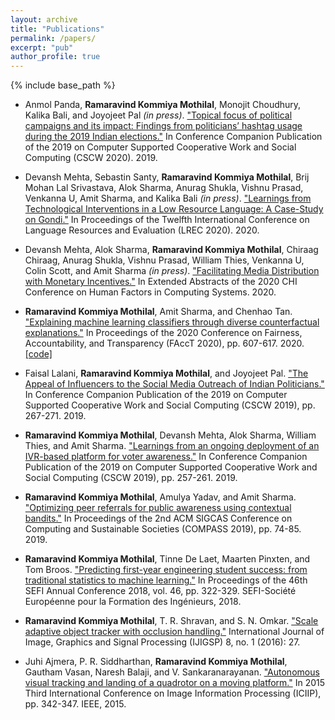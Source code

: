 ```yaml
---
layout: archive
title: "Publications"
permalink: /papers/
excerpt: "pub"
author_profile: true
---
```


{% include base_path %}

* Anmol Panda, __Ramaravind Kommiya Mothilal__, Monojit Choudhury, Kalika Bali, and Joyojeet Pal *(in press)*. ["Topical focus of political campaigns and its impact: Findings from politicians’ hashtag usage during the 2019 Indian elections."]() In Conference Companion Publication of the 2019 on Computer Supported Cooperative Work and Social Computing (CSCW 2020). 2019.

* Devansh Mehta, Sebastin Santy, __Ramaravind Kommiya Mothilal__, Brij Mohan Lal Srivastava, Alok Sharma, Anurag Shukla, Vishnu Prasad, Venkanna U, Amit Sharma, and Kalika Bali *(in press)*. ["Learnings from Technological Interventions in a Low Resource Language: A Case-Study on Gondi."]() In Proceedings of the Twelfth International Conference on Language Resources and Evaluation (LREC 2020). 2020.

* Devansh Mehta, Alok Sharma, __Ramaravind Kommiya Mothilal__, Chiraag Chiraag, Anurag Shukla, Vishnu Prasad, William Thies, Venkanna U, 	Colin Scott, and Amit Sharma *(in press)*. ["Facilitating Media Distribution with Monetary Incentives."]() In Extended Abstracts of the 2020 CHI Conference on Human Factors in Computing Systems. 2020.

* __Ramaravind Kommiya Mothilal__, Amit Sharma, and Chenhao Tan. ["Explaining machine learning classifiers through diverse counterfactual explanations."](https://arxiv.org/pdf/1905.07697.pdf) In Proceedings of the 2020 Conference on Fairness, Accountability, and Transparency (FAccT 2020), pp. 607-617. 2020. [[code]](https://github.com/microsoft/DiCE)

* Faisal Lalani, __Ramaravind Kommiya Mothilal__, and Joyojeet Pal. ["The Appeal of Influencers to the Social Media Outreach of Indian Politicians."](http://joyojeet.people.si.umich.edu/wp-content/uploads/2020/02/Appeal-of-Influencers.pdf) In Conference Companion Publication of the 2019 on Computer Supported Cooperative Work and Social Computing (CSCW 2019), pp. 267-271. 2019.

* __Ramaravind Kommiya Mothilal__, Devansh Mehta, Alok Sharma, William Thies, and Amit Sharma. ["Learnings from an ongoing deployment of an IVR-based platform for voter awareness."](https://dl.acm.org/doi/abs/10.1145/3311957.3359486) In Conference Companion Publication of the 2019 on Computer Supported Cooperative Work and Social Computing (CSCW 2019), pp. 257-261. 2019.

* __Ramaravind Kommiya Mothilal__, Amulya Yadav, and Amit Sharma. ["Optimizing peer referrals for public awareness using contextual bandits."](http://www.amitsharma.in/publication/mothilal-2019-optimizing-peer-incentives-contextual-bandits/mothilal-2019-optimizing-peer-incentives-contextual-bandits.pdf) In Proceedings of the 2nd ACM SIGCAS Conference on Computing and Sustainable Societies (COMPASS 2019), pp. 74-85. 2019.

* __Ramaravind Kommiya Mothilal__, Tinne De Laet, Maarten Pinxten, and Tom Broos. ["Predicting first-year engineering student success: from traditional statistics to machine learning."](https://lirias.kuleuven.be/retrieve/528324) In Proceedings of the 46th SEFI Annual Conference 2018, vol. 46, pp. 322-329. SEFI-Société Européenne pour la Formation des Ingénieurs, 2018.

* __Ramaravind Kommiya Mothilal__, T. R. Shravan, and S. N. Omkar. ["Scale adaptive object tracker with occlusion handling."](http://www.mecs-press.net/ijigsp/ijigsp-v8-n1/IJIGSP-V8-N1-3.pdf) International Journal of Image, Graphics and Signal Processing (IJIGSP) 8, no. 1 (2016): 27.

* Juhi Ajmera, P. R. Siddharthan, __Ramaravind Kommiya Mothilal__, Gautham Vasan, Naresh Balaji, and V. Sankaranarayanan. ["Autonomous visual tracking and landing of a quadrotor on a moving platform."](https://ieeexplore.ieee.org/abstract/document/7414792/) In 2015 Third International Conference on Image Information Processing (ICIIP), pp. 342-347. IEEE, 2015.
